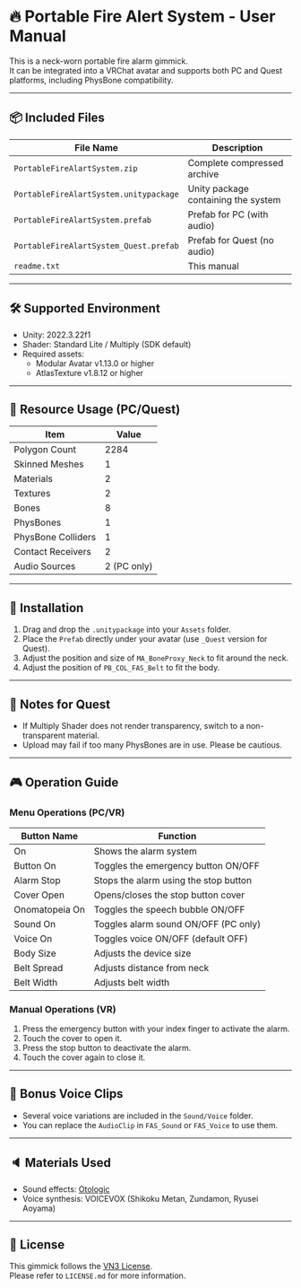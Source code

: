 ﻿
# 🔥 Portable Fire Alert System - User Manual

This is a neck-worn portable fire alarm gimmick.  
It can be integrated into a VRChat avatar and supports both PC and Quest platforms, including PhysBone compatibility.

---

## 📦 Included Files

| File Name | Description |
|-----------|-------------|
| `PortableFireAlartSystem.zip` | Complete compressed archive |
| `PortableFireAlartSystem.unitypackage` | Unity package containing the system |
| `PortableFireAlartSystem.prefab` | Prefab for PC (with audio) |
| `PortableFireAlartSystem_Quest.prefab` | Prefab for Quest (no audio) |
| `readme.txt` | This manual |

---

## 🛠 Supported Environment

- Unity: 2022.3.22f1
- Shader: Standard Lite / Multiply (SDK default)
- Required assets:
  - Modular Avatar v1.13.0 or higher
  - AtlasTexture v1.8.12 or higher

---

## 📐 Resource Usage (PC/Quest)

| Item | Value |
|------|-------|
| Polygon Count | 2284 |
| Skinned Meshes | 1 |
| Materials | 2 |
| Textures | 2 |
| Bones | 8 |
| PhysBones | 1 |
| PhysBone Colliders | 1 |
| Contact Receivers | 2 |
| Audio Sources | 2 (PC only) |

---

## 🧩 Installation

1. Drag and drop the `.unitypackage` into your `Assets` folder.
2. Place the `Prefab` directly under your avatar (use `_Quest` version for Quest).
3. Adjust the position and size of `MA_BoneProxy_Neck` to fit around the neck.
4. Adjust the position of `PB_COL_FAS_Belt` to fit the body.

---

## 🧪 Notes for Quest

- If Multiply Shader does not render transparency, switch to a non-transparent material.
- Upload may fail if too many PhysBones are in use. Please be cautious.

---

## 🎮 Operation Guide

### Menu Operations (PC/VR)

| Button Name | Function |
|-------------|----------|
| On | Shows the alarm system |
| Button On | Toggles the emergency button ON/OFF |
| Alarm Stop | Stops the alarm using the stop button |
| Cover Open | Opens/closes the stop button cover |
| Onomatopeia On | Toggles the speech bubble ON/OFF |
| Sound On | Toggles alarm sound ON/OFF (PC only) |
| Voice On | Toggles voice ON/OFF (default OFF) |
| Body Size | Adjusts the device size |
| Belt Spread | Adjusts distance from neck |
| Belt Width | Adjusts belt width |

### Manual Operations (VR)

1. Press the emergency button with your index finger to activate the alarm.
2. Touch the cover to open it.
3. Press the stop button to deactivate the alarm.
4. Touch the cover again to close it.

---

## 🎁 Bonus Voice Clips

- Several voice variations are included in the `Sound/Voice` folder.
- You can replace the `AudioClip` in `FAS_Sound` or `FAS_Voice` to use them.

---

## 🔈 Materials Used

- Sound effects: [Otologic](https://otologic.jp)
- Voice synthesis: VOICEVOX (Shikoku Metan, Zundamon, Ryusei Aoyama)

---

## 📜 License

This gimmick follows the [VN3 License](https://vn3.dev).  
Please refer to `LICENSE.md` for more information.
